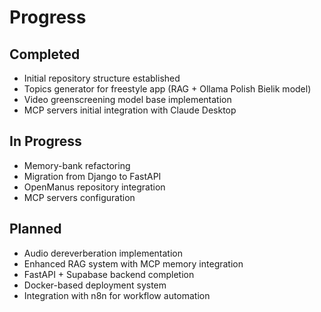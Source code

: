 # Progress

## Completed
- Initial repository structure established
- Topics generator for freestyle app (RAG + Ollama Polish Bielik model)
- Video greenscreening model base implementation
- MCP servers initial integration with Claude Desktop

## In Progress
- Memory-bank refactoring
- Migration from Django to FastAPI
- OpenManus repository integration
- MCP servers configuration

## Planned
- Audio dereverberation implementation
- Enhanced RAG system with MCP memory integration
- FastAPI + Supabase backend completion
- Docker-based deployment system
- Integration with n8n for workflow automation